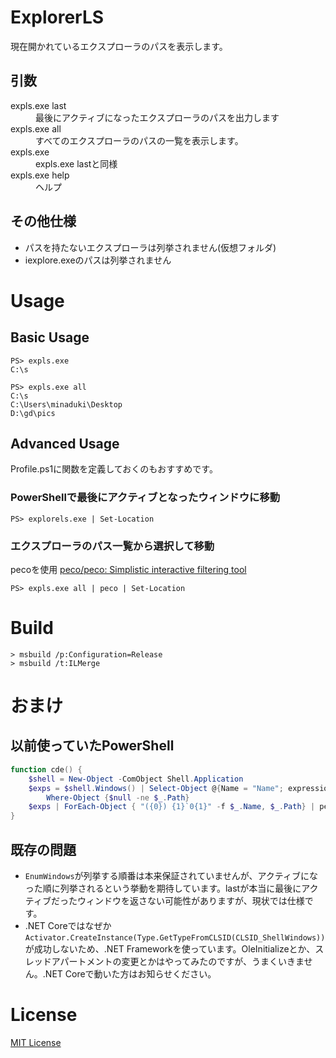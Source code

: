 # ExplorerLS
現在開かれているエクスプローラのパスを表示します。

## 引数
<dl>
    <dt>expls.exe last</dt>
    <dd>最後にアクティブになったエクスプローラのパスを出力します</dd>
    <dt>expls.exe all</dt>
    <dd>すべてのエクスプローラのパスの一覧を表示します。</dd>
    <dt>expls.exe</dt>
    <dd>expls.exe lastと同様</dd>
    <dt>expls.exe help</dt>
    <dd>ヘルプ</dd>
</dl>

## その他仕様
* パスを持たないエクスプローラは列挙されません(仮想フォルダ)
* iexplore.exeのパスは列挙されません

# Usage
## Basic Usage
```
PS> expls.exe
C:\s

PS> expls.exe all
C:\s
C:\Users\minaduki\Desktop
D:\gd\pics
```

## Advanced Usage
Profile.ps1に関数を定義しておくのもおすすめです。

### PowerShellで最後にアクティブとなったウィンドウに移動
```
PS> explorels.exe | Set-Location
```

### エクスプローラのパス一覧から選択して移動
pecoを使用 [peco/peco: Simplistic interactive filtering tool](https://github.com/peco/peco)

```
PS> expls.exe all | peco | Set-Location
```

# Build
```
> msbuild /p:Configuration=Release
> msbuild /t:ILMerge
```

# おまけ
## 以前使っていたPowerShell
```powershell
function cde() {
    $shell = New-Object -ComObject Shell.Application
    $exps = $shell.Windows() | Select-Object @{Name = "Name"; expression = {$_.LocationName} } , @{Name = "Path"; expression = {([uri]$_.LocationURL).LocalPath} } | 
        Where-Object {$null -ne $_.Path}
    $exps | ForEach-Object { "({0}) {1}`0{1}" -f $_.Name, $_.Path} | peco --null | Set-Location
}
```

## 既存の問題
* `EnumWindows`が列挙する順番は本来保証されていませんが、アクティブになった順に列挙されるという挙動を期待しています。lastが本当に最後にアクティブだったウィンドウを返さない可能性がありますが、現状では仕様です。
* .NET Coreではなぜか`Activator.CreateInstance(Type.GetTypeFromCLSID(CLSID_ShellWindows))`が成功しないため、.NET Frameworkを使っています。OleInitializeとか、スレッドアパートメントの変更とかはやってみたのですが、うまくいきません。.NET Coreで動いた方はお知らせください。


# License
[MIT License](./LICENSE.txt)
